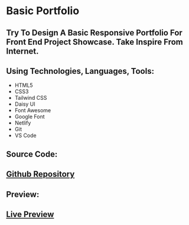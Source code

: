 # Basic Portfolio 
## Try To Design A Basic Responsive Portfolio For Front End Project Showcase. Take Inspire From Internet.

## Using Technologies, Languages, Tools: 
- HTML5
- CSS3
- Tailwind CSS
- Daisy UI
- Font Awesome
- Google Font
- Netlify
- Git 
- VS Code



## Source Code:
## [ Github Repository](https://github.com/MuhammadSahossKhan/Basic-Portfolio-JH.git)

## Preview: 
## [Live Preview](https://basic-portfolio-jh.netlify.app)
